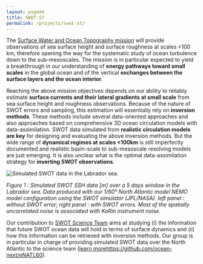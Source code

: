 ```yaml
---
layout: pagemd
title: SWOT-ST
permalink: /projects/swot-st/
---
```


The [Surface Water and Ocean Topography mission](https://swot.jpl.nasa.gov/mission/) will provide observations of sea surface height and surface roughness at scales <100 km, therefore opening the way for the systematic study of ocean turbulence down to the sub-mesoscales. The mission is in particular expected to yield a breakthrough in our understanding of **energy pathways toward small scales** in the global ocean and of the vertical **exchanges between the surface layers and the ocean interior**.



Reaching the above mission objectives depends on our ability to reliably estimate **surface currents and their lateral gradients at small scale** from sea surface height and roughness observations. Because of the nature of SWOT errors and sampling, this estimation will essentially rely on **inversion methods**. These methods include several data-oriented approaches and also approaches based on comprehensive 3D ocean circulation models with data-assimilation. SWOT data simulated from **realistic circulation models are key** for designing and evaluating the above inversion methods. But the wide range of **dynamical regimes at scales <100km** is still imperfectly documented and realistic basin-scale to sub-mesoscale resolving models are just emerging. It is also unclear what is the optimal data-assimilation strategy for **inverting SWOT observations**.


<img class="img-responsive img-centered" src="https://meom-group.github.io/assets/img/projects/Virtual-SWOT-Labrador.png" alt="Simulated SWOT data in the Labrador sea."/>

*Figure 1 : Simulated SWOT SSH data [m] over a 5 days window in the Labrador sea. Data produced with our 1/60° North Atlantic model NEMO model configuration using the SWOT simulator (JPL/NASA). left panel : without SWOT error; right panel : with SWOT errors. Most of the spatially uncorrelated noise is associated with KaRin instrument noise.*



Our contribution to [SWOT Science Team](https://swot.jpl.nasa.gov/science/science-team-projects/?order=created_at+desc&per_page=50&page=0&search=&fs=&fc=229&ft=&dp=&category=229) aims at studying (i) the information that future SWOT ocean data will hold in terms of surface dynamics and (ii) how this information can be retrieved with inversion methods. Our group is in particular in charge of providing simulated SWOT data over the North Atlantic to the science team ([learn more](https://github.com/ocean-next/eNATL60)https://github.com/ocean-next/eNATL60). 
